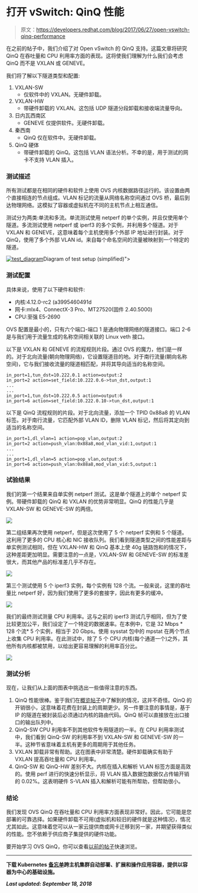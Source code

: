 # 打开 vSwitch: QinQ 性能

> 原文：<https://developers.redhat.com/blog/2017/06/27/open-vswitch-qinq-performance>

在之前的帖子中，我们介绍了对 Open vSwitch 的 QinQ 支持。这篇文章将研究 QinQ 在吞吐量和 CPU 利用率方面的表现。这将使我们理解为什么我们会考虑 QinQ 而不是 VXLAN 或 GENEVE。

我们将了解以下隧道类型和配置:

1.  VXLAN-SW
    *   仅软件中的 VXLAN。无硬件卸载。
2.  VXLAN-HW
    *   带硬件卸载的 VXLAN。这包括 UDP 隧道分段卸载和接收端流量导向。
3.  日内瓦西南区
    *   GENEVE 仅提供软件。无硬件卸载。
4.  秦西南
    *   QinQ 仅在软件中。无硬件卸载。
5.  QinQ 硬体
    *   带硬件卸载的 QinQ。这包括 VLAN 语法分析。不幸的是，用于测试的网卡不支持 VLAN 插入。

### 测试描述

所有测试都是在相同的硬件和软件上使用 OVS 内核数据路径运行的。该设置由两个直接相连的节点组成。VLAN 标记的流量从网络名称空间通过 OVS 桥，最后到达物理网络。这模拟了容器或虚拟机在不同的主机节点上相互通信。

测试分为两类:单流和多流。单流测试使用 netperf 的单个实例，并且仅使用单个隧道。多流测试使用 netperf 或 iperf3 的多个实例，并利用多个隧道。对于 VXLAN 和 GENEVE，这意味着每个主机使用多个外部 IP 地址进行封装。对于 QinQ，使用了多个外部 VLAN id。来自每个命名空间的流量被映射到一个特定的隧道。

[![](img/53dad074f188b384e1b946bc35cde32a.png "test_diagram")](/sites/default/files/blog/2017/06/test_diagram.png)Diagram of test setup (simplified)">

### 测试配置

具体来说，使用了以下硬件和软件:

*   内核:4.12.0-rc2 (a3995460491d
*   网卡:mlx4、ConnectX-3 Pro、MT27520(固件 2.40.5000)
*   CPU:至强 E5-2690

OVS 配置是最小的，只有六个端口-端口 1 是通向物理网络的隧道接口。端口 2-6 是与我们用于流量生成的名称空间相关联的 Linux veth 接口。

以下是 VXLAN 和 GENEVE 的流程规则片段。通过 OVS 的魔力，他们是一样的。对于北向流量(朝向物理网络)，它设置隧道目的地。对于南行流量(朝向名称空间)，它与我们接收流量的隧道相匹配，并将其导向适当的名称空间。

```
in_port=1,tun_dst=10.222.0.1 action=output:2
in_port=2 action=set_field:10.222.0.6->tun_dst,output:1
...
...
in_port=1,tun_dst=10.222.0.5 action=output:6
in_port=6 action=set_field:10.222.0.10->tun_dst,output:1
```

以下是 QinQ 流程规则的片段。对于北向流量，添加一个 TPID 0x88a8 的 VLAN 标签。对于南行流量，它匹配外部 VLAN ID，删除 VLAN 标记，然后将其定向到适当的名称空间。

```
in_port=1,dl_vlan=1 action=pop_vlan,output:2
in_port=2 action=push_vlan:0x88a8,mod_vlan_vid:1,output:1
...
...
in_port=1,dl_vlan=5 action=pop_vlan,output:6
in_port=6 action=push_vlan:0x88a8,mod_vlan_vid:5,output:1
```

### 试验结果

我们的第一个结果来自单实例 netperf 测试。这是单个隧道上的单个 netperf 实例。带硬件卸载的 QinQ 和 VXLAN 的优势非常明显。QinQ 的性能几乎是 VXLAN-SW 和 GENEVE-SW 的两倍。

![](img/040055a7e1db497b9aa57dbdbb27799f.png)

第二组结果再次使用 netperf，但是这次使用了 5 个 netperf 实例和 5 个隧道。这利用了更多的 CPU 核心和 NIC 接收队列。我们看到隧道类型之间的性能差距与单实例测试相同，但在 VXLAN-HW 和 QinQ 基本上使 40g 链路饱和的情况下，这种差距更加明显。需要注意的一点是，VXLAN-SW 和 GENEVE-SW 的标准差很大，而其他产品的标准差几乎不存在。

![](img/6727ed06a405ac7a2b3434759bbc1a73.png)

第三个测试使用 5 个 iperf3 实例，每个实例有 128 个流。一般来说，这里的吞吐量比 netperf 好，因为我们使用了更多的套接字，因此有更多的缓冲。

![](img/150086af2d98dd92323bcd71d1af65e0.png)

我们的最终测试测量 CPU 利用率。这与之前的 iperf3 测试几乎相同，但为了使比较更加公平，我们设定了一个特定的数据速率。在本例中，它是 32 Mbps * 128 个流* 5 个实例，相当于 20 Gbps。使用 sysstat 包中的 mpstat 在两个节点上收集 CPU 利用率。在此测试中，除了 5 个 CPU 内核(每个通道一个)之外，其他所有内核都被禁用，以给出更容易理解的利用率百分比。

![](img/8068f9686ea6750599be1b8a78006b7a.png)

### 测试分析

现在，让我们从上面的图表中挑选出一些值得注意的东西。

1.  QinQ 性能很棒。鉴于我们在[概览帖子](https://developers.redhat.com/blog/2017/06/06/open-vswitch-overview-of-802-1ad-qinq-support/)中了解到的情况，这并不奇怪。QinQ 的开销很小，这意味着花费在封装上的周期更少。另一件要注意的事情是，基于 IP 的隧道在被封装后必须通过内核的路由代码。QinQ 帧可以直接放在出口接口的输出队列中。
2.  QinQ-SW CPU 利用率不到其他软件专用隧道的一半。在 CPU 利用率测试中，我们看到 QinQ-SW 的利用率不到 VXLAN-SW 和 GENEVE-SW 的一半。这种节省意味着主机有更多的周期用于其他任务。
3.  VXLAN 卸载非常有帮助。这在图表中非常清楚。硬件卸载确实有助于 VXLAN 提高吞吐量和 CPU 利用率。
4.  QinQ-SW 和 QinQ-HW 差别不大。内核在插入和解析 VLAN 标签方面是高效的。使用 perf 进行的快速分析显示，将 VLAN 插入数据包数据仅占传输开销的 0.02%。这表明硬件 S-VLAN 插入和解析可能有所帮助，但帮助很小。

### 结论

我们发现 OVS QinQ 在吞吐量和 CPU 利用率方面表现非常好。因此，它可能是您部署的可靠选择。如果硬件卸载不可用(虚拟机和较旧的硬件就是这种情况)，情况尤其如此。这意味着您可以从一家云提供商或网卡迁移到另一家，并期望获得类似的性能。您不依赖于供应商子集提供的硬件功能。

要开始学习 OVS QinQ，你可以查看[以前的帖子](https://developers.redhat.com/blog/2017/06/06/open-vswitch-overview-of-802-1ad-qinq-support/)快速浏览。

* * *

**下载 Kubernetes** [**备忘单**](https://developers.redhat.com/promotions/kubernetes-cheatsheet/)****跨主机集群自动部署、扩展和操作应用容器，提供以容器为中心的基础设施。****

***Last updated: September 18, 2018***